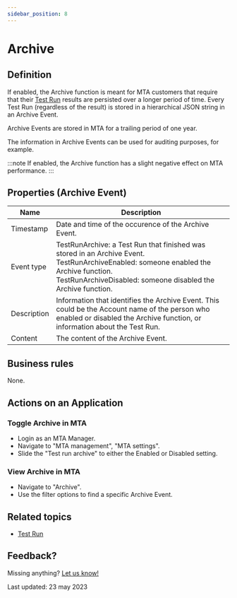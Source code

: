 ```yaml
---
sidebar_position: 8
---
```


# Archive

## Definition

If enabled, the Archive function is meant for MTA customers that require that their [Test Run](test-run) results are persisted over a longer period of time. 
Every Test Run (regardless of the result) is stored in a hierarchical JSON string in an Archive Event. 

Archive Events are stored in MTA for a trailing period of one year. 

The information in Archive Events can be used for auditing purposes, for example.

:::note
If enabled, the Archive function has a slight negative effect on MTA performance.
:::


## Properties (Archive Event)
| Name        | Description                                                                                                                                                                                                   |
| ----------- | ------------------------------------------------------------------------------------------------------------------------------------------------------------------------------------------------------------- |
| Timestamp   | Date and time of the occurence of the Archive Event.                                                                                                                                                          |
| Event type  | TestRunArchive: a Test Run that finished was stored in an Archive Event.<br/> TestRunArchiveEnabled: someone enabled the Archive function.<br/>TestRunArchiveDisabled: someone disabled the Archive function. |
| Description | Information that identifies the Archive Event. This could be the Account name of the person who enabled or disabled the Archive function, or information about the Test Run.                                  |
| Content     | The content of the Archive Event.                                                                                                                                                                             |  |

## Business rules

None.

## Actions on an Application


### Toggle Archive in MTA
- Login as an MTA Manager.
- Navigate to "MTA management", "MTA settings".
- Slide the "Test run archive" to either the Enabled or Disabled setting. 

### View Archive in MTA
- Navigate to "Archive".
- Use the filter options to find a specific Archive Event.

## Related topics
- [Test Run](test-run)

## Feedback?
Missing anything? [Let us know!](mailto:support@menditect.com)

Last updated: 23 may 2023